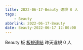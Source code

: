 ```yaml
---
title: 2022-06-17-Beauty 違規 0 人
tags:
    - Beauty
abbrlink: 2022-06-17-Beauty
date: Beauty-2022-06-17 12:00:00
---
```

Beauty 板 [板規連結](https://www.ptt.cc/bbs/Beauty/M.1630069980.A.84B.html)
昨天違規 0 人
